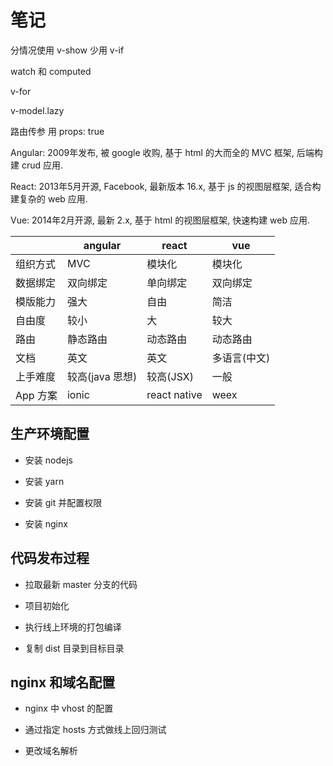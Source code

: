 # 笔记

分情况使用 v-show 少用 v-if

watch 和 computed

v-for

v-model.lazy

路由传参 用 props: true


Angular: 2009年发布, 被 google 收购, 基于 html 的大而全的 MVC 框架, 后端构建 crud 应用.

React: 2013年5月开源, Facebook, 最新版本 16.x, 基于 js 的视图层框架, 适合构建复杂的 web 应用.

Vue: 2014年2月开源, 最新 2.x, 基于 html 的视图层框架, 快速构建 web 应用.

|         | angular    | react | vue |
| --------| ---   | ---      |---      |
| 组织方式 |  MVC     | 模块化   | 模块化       |
| 数据绑定 |  双向绑定 | 单向绑定 | 双向绑定     |
| 模版能力 |  强大     | 自由     | 简洁        |
| 自由度   |  较小     | 大       | 较大        |
| 路由     |  静态路由 | 动态路由 | 动态路由     |
| 文档     |  英文     | 英文    | 多语言(中文)  |
| 上手难度 |  较高(java 思想) | 较高(JSX) | 一般 |
| App 方案 | ionic | react native | weex |

## 生产环境配置

- 安装 nodejs

- 安装 yarn

- 安装 git 并配置权限

- 安装 nginx

## 代码发布过程

- 拉取最新 master 分支的代码

- 项目初始化

- 执行线上环境的打包编译

- 复制 dist 目录到目标目录

## nginx 和域名配置

- nginx 中 vhost 的配置

- 通过指定 hosts 方式做线上回归测试

- 更改域名解析